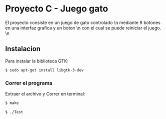 # Proyecto C - Juego gato

El proyecto consiste en un juego de gato controlado \n
mediante 9 botones en una interfaz grafica y un boton \n
con el cual se puede reiniciar el juego. \n

## Instalacion

Para instalar la biblioteca GTK:

```bash
$ sudo apt-get install libgtk-3-dev
```

### Correr el programa

Extraer el archivo y Correr en terminal:

```bash
$ make

$ ./Test
```

